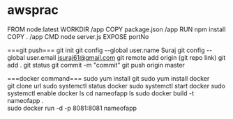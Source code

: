 # awsprac
FROM node:latest
WORKDIR /app
COPY package.json /app
RUN npm install
COPY . /app
CMD node server.js
EXPOSE portNo



===git push===
git init 
git config --global user.name Suraj
git config --global user.email jsuraj61@gmail.com
git remote add origin (git repo link)
git add .
git status
git commit -m "commit"
git push origin master

===docker command===
sudo yum install git
sudo yum install docker  
git clone url
sudo systemctl status docker 
sudo systemctl start docker 
sudo systemctl enable docker
ls
cd nameofapp
ls
sudo docker build -t  nameofapp  .  
sudo docker run -d -p 8081:8081 nameofapp
